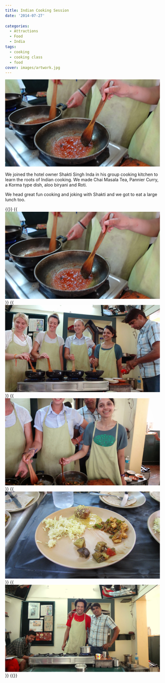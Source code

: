 ```yaml
---
title: Indian Cooking Session
date: '2014-07-27'

categories:
  - Attractions
  - Food
  - India
tags:
  - cooking
  - cooking class
  - food
cover: images/artwork.jpg
---
```


![DSC00541](images/DSC00541-1024x575.jpg)

We joined the hotel owner Shakti Singh Inda in his group cooking kitchen to learn the roots of Indian cooking. We made Chai Masala Tea, Pannier Curry, a Korma type dish, aloo biryani and Roti.

We head great fun cooking and joking with Shakti and we got to eat a large lunch too.


{{<gallery>}}
  {{<img src="images/DSC00541.jpg">}}
  {{<img src="images/DSC00534.jpg">}}
  {{<img src="images/DSC00542.jpg">}}
  {{<img src="images/IMG_3987.jpg">}}
  {{<img src="images/DSC00531.jpg">}}
{{</gallery>}}
